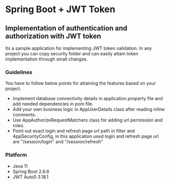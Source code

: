 # Spring Boot + JWT Token

## Implementation of authentication and authorization with JWT token

Its a sample application for implementing JWT token validation.
In any project you can copy security folder and can easily attain token implementation through small changes.

### Guidelines
You have to follow below points for attaining the features based on your project.
* Implement database connectivity details in application.property file and add needed dependencies in pom file.
* Add your own business logic in AppUserDetails class after reading inline comments.
* Use AppAuthorizeRequestMatchers class for adding url permission and roles.
* Point out exact login and refresh page url path in filter and AppSecurityConfig, in this application used login and refresh page url are "/session/login" and "/session/refresh"


### Platform 
* Java 11
* Spring Boot 2.6.6
* JWT Auto0 3.18.1

